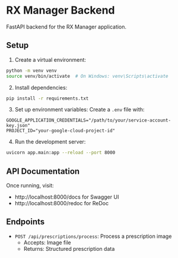 # RX Manager Backend

FastAPI backend for the RX Manager application.

## Setup

1. Create a virtual environment:
```bash
python -m venv venv
source venv/bin/activate  # On Windows: venv\Scripts\activate
```

2. Install dependencies:
```bash
pip install -r requirements.txt
```

3. Set up environment variables:
Create a `.env` file with:
```
GOOGLE_APPLICATION_CREDENTIALS="/path/to/your/service-account-key.json"
PROJECT_ID="your-google-cloud-project-id"
```

4. Run the development server:
```bash
uvicorn app.main:app --reload --port 8000
```

## API Documentation

Once running, visit:
- http://localhost:8000/docs for Swagger UI
- http://localhost:8000/redoc for ReDoc

## Endpoints

- `POST /api/prescriptions/process`: Process a prescription image
  - Accepts: Image file
  - Returns: Structured prescription data
